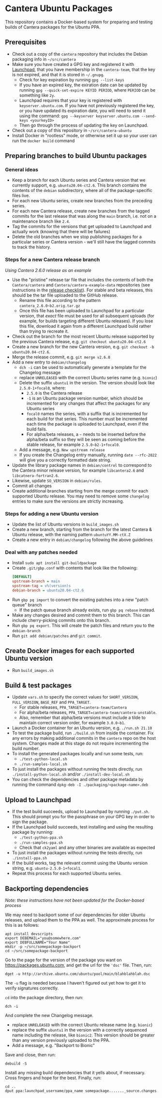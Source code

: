 # Cantera Ubuntu Packages

This repository contains a Docker-based system for preparing and testing builds of
Cantera packages for the Ubuntu PPA.

## Prerequisites

- Check out a copy of the `cantera` repository that includes the Debian packaging info
  in `~/src/cantera`
- Make sure you have created a GPG key and registered it with
  [Launchpad](https://launchpad.net/), that you have membership in the `cantera-team`,
  that the key is not expired, and that it is stored in `~/.gnupg`.
  - Check for key expiration by running `gpg --list-keys`
  - If you have an expired key, the exiration date can be updated by running
    `gpg --quick-set-expire KEYID PERIOD`, where `PERIOD` can be something like `2y`.
  - Launchpad requires that your key is registered with `keyserver.ubuntu.com`. If you
    have not previously registered the key, or you have updated its expiration date,
    you will need to send it using the command:
    `gpg --keyserver keyserver.ubuntu.com --send-keys <yourkeyID>`
  - Then go through the process of updating the key on Launchpad.
- Check out a copy of this repository in `~/src/cantera-ubuntu`
- Install Docker in "rootless" mode, or otherwise set it up so your user can run the
  `docker build` command

## Preparing branches to build Ubuntu packages

### General ideas

- Keep a branch for each Ubuntu series and Cantera version that we currently support,
  e.g. `ubuntu20.04-ct2.6`. This branch contains the contents of the `debian`
  subdirectory, where all of the package-specific files live.
- For each new Ubuntu series, create new branches from the preceding series.
- For each new Cantera release, create new branches from the tagged commits for the
  last release that was along the `main` branch, i.e. not on a maintenance branch like
  `2.4`.
- Tag the commits for the versions that get uploaded to Launchpad and actually work
  (knowing that there will be failures)
- Delete the old branches when we stop publishing packages for a particular series or
  Cantera version - we'll still have the tagged commits to track the history.

### Steps for a new Cantera release branch

*Using Cantera 2.6.0 release as an example*

- Use the "pristine" release tar file that includes the contents of both the
  `Cantera/cantera` and `Cantera/cantera-example-data` repositories (see instructions in
  the [release checklist](https://cantera.org/dev/develop/distribution-packages/release-checklist.html)).
  For stable and beta releases, this should be the tar file uploaded to the GitHub
  release.
  - Rename this file according to the pattern `cantera_2.6.0~b2.orig.tar.gz`
  - Once this file has been uploaded to Launchpad for a particular version, that *exact*
    file must be used for all subsequent uploads (for example, for builds targeting
    different Ubuntu releases). If you lose this file, download it again from a
    different Launchpad build rather than trying to recreate it.
- Check out the branch for the most recent Ubuntu release supported by the previous
  Cantera release, e.g. `git checkout ubuntu20.04-ct2.6`
- Create a new branch for the new Cantera version, e.g.
  `git checkout -b ubuntu20.04-ct2.6`.
- Merge the release commit, e.g. `git merge v2.6.0`
- Add a new entry to `debian/changelog`
  - `dch -i` can be used to automatically generate a template for the Changelog message
  - replace `UNRELEASED` with the correct Ubuntu series name (e.g. `bionic`)
  - Delete the suffix `ubuntu1` in the version. The version should look like
    `2.5.0-1+focal0`, where:
    - `2.5.0` is the Cantera release
    - `-1` is an Ubuntu package version number, which should be incremented for any
      changes that affect the packages for any Ubuntu series
    - `focal0` names the series, with a suffix that is incremented for each build for
      that series. This number must be incremented each time the package is uploaded to
      Launchpad, even if the build fails.
    - For alpha/beta releases, a `~` needs to be inserted before the alpha/beta suffix
      so they will be seen as coming before the stable release, for example
      `2.5.0~b2-1+focal0`.
  - Add a message, e.g. `New upstream release`
  - If you create the Changelog entry manually, running `date --rfc-2822` will give you
    a correctly formatted date string.
- Update the library package names in `debian/control` to correspond to the Cantera
  minor release version, for example `libcantera2.6` and `libcatnera-fortran2.6`.
- Likewise, update `SO_VERSION` in `debian/rules`.
- Commit all changes
- Create additional branches starting from the merge commit for each supported Ubuntu
  release. You may need to remove some `changelog` entries to make sure the versions
  are strictly increasing.

### Steps for adding a new Ubuntu version

- Update the list of Ubuntu versions in `build_images.sh`
- Create a new branch, starting from the branch for the latest Cantera & Ubuntu release,
  with the naming pattern `ubuntuYY.MM-ctX.Z`
- Create a new entry in `debian/changelog` following the above guidelines

### Deal with any patches needed

- Install `sudo apt install git-buildpackage`
- Create `.git/gbp.conf` with contents that look like the following:
  ```ini
  [DEFAULT]
  upstream-branch = main
  upstream-tag = v%(version)s
  debian-branch = ubuntu20.04-ct2.6
  ```
- Run `gbp pq import` to convert the existing patches into a new "patch queue" branch
  - If the patch queue branch already exists, run `gbp pq rebase` instead.
- Make any changes desired and commit them to this branch. This can include cherry-picking
  commits onto this branch.
- Run `gbp pq export`. This will create the patch files and return you to the `debian-branch`
- Run `git add debian/patches` and `git commit`.

## Create Docker images for each supported Ubuntu version

- Run `build_images.sh`

## Build & test packages

- Update `vars.sh` to specify the correct values for `SHORT_VERSION`, `FULL_VERSION`,
  `BASE_REF` and `PPA_TARGET`.
  - For stable releases, `PPA_TARGET=cantera-team/Cantera`
  - For alpha/beta releases, `PPA_TARGET=cantera-team/cantera-unstable`.
  - Also, remember that alpha/beta versions must include a tilde to maintain correct
    version order, for example `3.0.0~b1`.
- Launch a Docker container for an Ubuntu version, e.g. `./run.sh 21.10`
- To test the package build, run `./build.sh` from inside the container. Fix any errors
  by making additional commits in the `cantera` repo on the host system. Changes made
  at this stage do not require incrementing the build number.
- To install the generated packages locally and run some tests, run:
  - `./test-python-local.sh`
  - `./run-samples-local.sh`
- To just install the packages without running the tests directly, run `./install-python-local.sh` and/or `./install-dev-local.sh`
- You can check the dependencies and other package metadata by running the command
  `dpkg-deb -I ./packaging/<package-name>.deb`

## Upload to Launchpad
- If the test build succeeds, upload to Launchpad by running `./put.sh`. This should
  prompt you for the passphrase on your GPG key in order to sign the package.
- If the Launchpad build succeeds, test installing and using the resulting package by running:
  - `./test-python-ppa.sh`
  - `./run-samples-ppa.sh`
  - Check that `ck2yaml` and any other binaries are available as expected
- To just install the packages without running the tests directly, run `./install-ppa.sh`
- If the build works, tag the relevant commit using the Ubuntu version string, e.g.
  `ubuntu-2.5.0-1+focal1`.
- Repeat this process for each supported Ubuntu series.

## Backporting dependencies

*Note: these instructions have not been updated for the Docker-based process*

We may need to backport some of our dependencies for older Ubuntu releases, and upload
them to the PPA as well. The approximate process for this is as follows:

```
apt install devscripts
export DEBEMAIL="you@somewhere.com"
export DEBFULLNAME="Your Name"
mkdir -p ~/src/somepackage-backport
cd ~/src/somepackage-backport
```

Go to the page for the version of the package you want on https://packages.ubuntu.com,
and get the url for the `'dsc'` file. Then, run:

```
dget -u http://archive.ubuntu.com/ubuntu/pool/main/blahblahblah.dsc
```

The `-u` flag is needed because I haven't figured out yet how to get it to verify
signatures correctly.

`cd` into the package directory, then run:

```
dch -i
```

And complete the new Changelog message.

- replace `UNRELEASED` with the correct Ubuntu release name (e.g. `bionic`)
- replace the suffix `ubuntu1` in the version with a correctly sequenced name including
  the release, like `bionic2`. This version should be greater than any version
  previously uploaded to the PPA.
- Add a message, e.g. "Backport to Bionic"

Save and close, then run:
```
debuild -S
```

Install any missing build dependencies that it yells about, if necessary. Cross fingers
and hope for the best. Finally, run:

```
cd ..
dput ppa:launchpad_username/ppa_name somepackage......._source.changes
```
